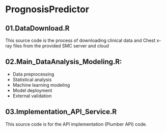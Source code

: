 # PrognosisPredictor

## 01.DataDownload.R
This source code is the process of downloading clinical data and Chest x-ray files from the provided SMC server and cloud

## 02.Main_DataAnalysis_Modeling.R:
- Data preprocessing
- Statistical analysis
- Machine learning modeling
- Model deployment
- External validation

## 03.Implementation_API_Service.R
This source code is for the API implementation (Plumber API) code.
